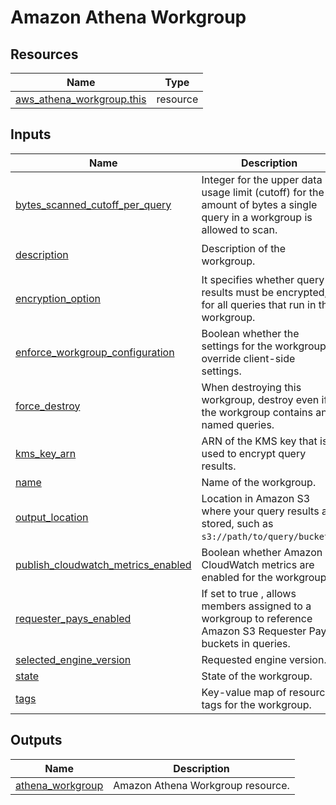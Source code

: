 # Amazon Athena Workgroup

## Resources

| Name                                                                                                                      | Type     |
| ------------------------------------------------------------------------------------------------------------------------- | -------- |
| [aws_athena_workgroup.this](https://registry.terraform.io/providers/hashicorp/aws/latest/docs/resources/athena_workgroup) | resource |

## Inputs

| Name                                                                                                                                    | Description                                                                                                               | Type          | Default                  | Required |
| --------------------------------------------------------------------------------------------------------------------------------------- | ------------------------------------------------------------------------------------------------------------------------- | ------------- | ------------------------ | :------: |
| <a name="input_bytes_scanned_cutoff_per_query"></a> [bytes_scanned_cutoff_per_query](#input_bytes_scanned_cutoff_per_query)             | Integer for the upper data usage limit (cutoff) for the amount of bytes a single query in a workgroup is allowed to scan. | `number`      | `0`                      |    no    |
| <a name="input_description"></a> [description](#input_description)                                                                      | Description of the workgroup.                                                                                             | `string`      | `"Managed by Terraform"` |    no    |
| <a name="input_encryption_option"></a> [encryption_option](#input_encryption_option)                                                    | It specifies whether query results must be encrypted, for all queries that run in this workgroup.                         | `string`      | n/a                      |   yes    |
| <a name="input_enforce_workgroup_configuration"></a> [enforce_workgroup_configuration](#input_enforce_workgroup_configuration)          | Boolean whether the settings for the workgroup override client-side settings.                                             | `bool`        | `true`                   |    no    |
| <a name="input_force_destroy"></a> [force_destroy](#input_force_destroy)                                                                | When destroying this workgroup, destroy even if the workgroup contains any named queries.                                 | `bool`        | `false`                  |    no    |
| <a name="input_kms_key_arn"></a> [kms_key_arn](#input_kms_key_arn)                                                                      | ARN of the KMS key that is used to encrypt query results.                                                                 | `string`      | `null`                   |    no    |
| <a name="input_name"></a> [name](#input_name)                                                                                           | Name of the workgroup.                                                                                                    | `string`      | n/a                      |   yes    |
| <a name="input_output_location"></a> [output_location](#input_output_location)                                                          | Location in Amazon S3 where your query results are stored, such as `s3://path/to/query/bucket/`.                          | `string`      | `null`                   |    no    |
| <a name="input_publish_cloudwatch_metrics_enabled"></a> [publish_cloudwatch_metrics_enabled](#input_publish_cloudwatch_metrics_enabled) | Boolean whether Amazon CloudWatch metrics are enabled for the workgroup.                                                  | `bool`        | `true`                   |    no    |
| <a name="input_requester_pays_enabled"></a> [requester_pays_enabled](#input_requester_pays_enabled)                                     | If set to true , allows members assigned to a workgroup to reference Amazon S3 Requester Pays buckets in queries.         | `bool`        | `false`                  |    no    |
| <a name="input_selected_engine_version"></a> [selected_engine_version](#input_selected_engine_version)                                  | Requested engine version.                                                                                                 | `string`      | `"AUTO"`                 |    no    |
| <a name="input_state"></a> [state](#input_state)                                                                                        | State of the workgroup.                                                                                                   | `string`      | `"ENABLED"`              |    no    |
| <a name="input_tags"></a> [tags](#input_tags)                                                                                           | Key-value map of resource tags for the workgroup.                                                                         | `map(string)` | `{}`                     |    no    |

## Outputs

| Name                                                                                | Description                       |
| ----------------------------------------------------------------------------------- | --------------------------------- |
| <a name="output_athena_workgroup"></a> [athena_workgroup](#output_athena_workgroup) | Amazon Athena Workgroup resource. |
